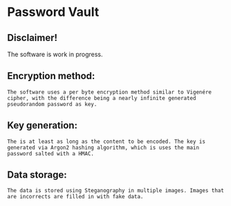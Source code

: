 # Password Vault

## Disclaimer!
The software is work in progress.

## Encryption method:
    The software uses a per byte encryption method similar to Vigenére cipher, with the difference being a nearly infinite generated pseudorandom password as key.

## Key generation:
    The is at least as long as the content to be encoded. The key is generated via Argon2 hashing algorithm, which is uses the main password salted with a HMAC.

## Data storage:
    The data is stored using Steganography in multiple images. Images that are incorrects are filled in with fake data.
